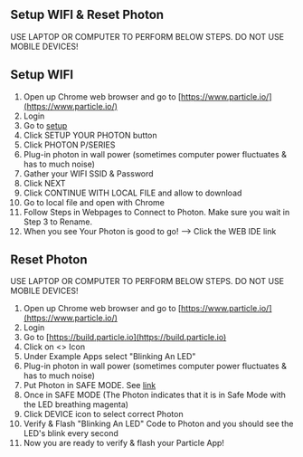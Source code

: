 ## Setup WIFI & Reset Photon 

USE LAPTOP OR COMPUTER TO PERFORM BELOW STEPS.
DO NOT USE MOBILE DEVICES!

## Setup WIFI

1. Open up Chrome web browser and go to [https://www.particle.io/](https://www.particle.io/)
1. Login 
1. Go to [setup](http://rvciot.app/start)
1. Click SETUP YOUR PHOTON button
1. Click PHOTON P/SERIES
1. Plug-in photon in wall power (sometimes computer power fluctuates & has to much noise)
1. Gather your WIFI SSID & Password
1. Click NEXT
1. Click CONTINUE WITH LOCAL FILE and allow to download
1. Go to local file and open with Chrome
1. Follow Steps in Webpages to Connect to Photon. Make sure you wait in Step 3 to Rename. 
1. When you see Your Photon is good to go! —> Click the WEB IDE  link


## Reset Photon

USE LAPTOP OR COMPUTER TO PERFORM BELOW STEPS.
DO NOT USE MOBILE DEVICES!

1. Open up Chrome web browser and go to [https://www.particle.io/](https://www.particle.io/)
1. Login
1. Go to [https://build.particle.io](https://build.particle.io)
1. Click on <> Icon
1. Under Example Apps select "Blinking An LED"
1. Plug-in photon in wall power (sometimes computer power fluctuates & has to much noise)
1. Put Photon in SAFE MODE. See [link](https://docs.particle.io/tutorials/device-os/led/photon/#safe-mode)
1. Once in SAFE MODE (The Photon indicates that it is in Safe Mode with the LED breathing magenta)
1. Click DEVICE icon to select correct Photon
1. Verify & Flash "Blinking An LED" Code to Photon and you should see the LED's blink every second
1. Now you are ready to verify & flash your Particle App!

